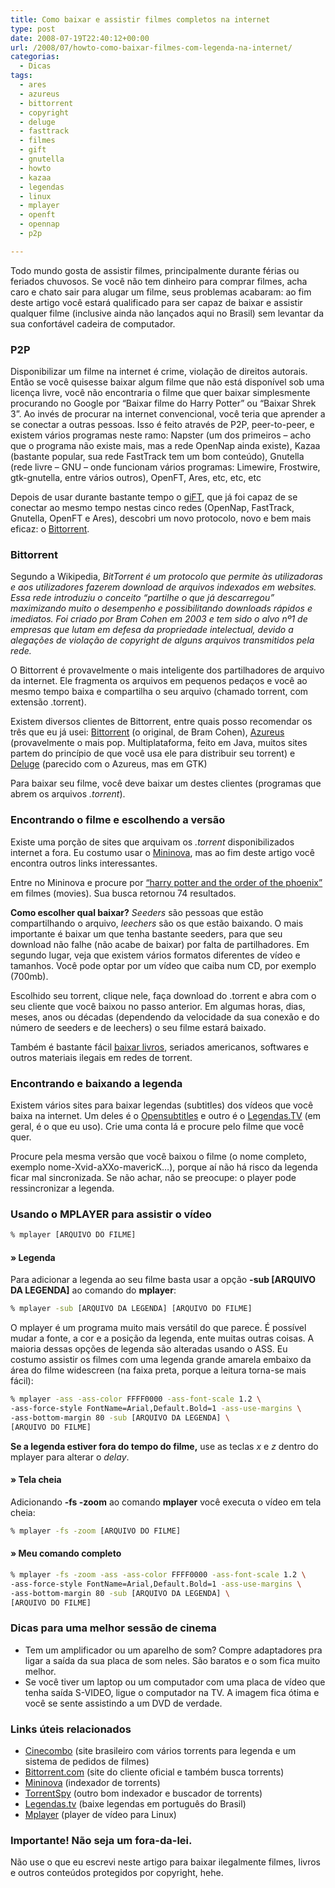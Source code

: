 ```yaml
---
title: Como baixar e assistir filmes completos na internet
type: post
date: 2008-07-19T22:40:12+00:00
url: /2008/07/howto-como-baixar-filmes-com-legenda-na-internet/
categorias:
  - Dicas
tags:
  - ares
  - azureus
  - bittorrent
  - copyright
  - deluge
  - fasttrack
  - filmes
  - gift
  - gnutella
  - howto
  - kazaa
  - legendas
  - linux
  - mplayer
  - openft
  - opennap
  - p2p

---
```

Todo mundo gosta de assistir filmes, principalmente durante férias ou feriados chuvosos. Se você não tem dinheiro para comprar filmes, acha caro e chato sair para alugar um filme, seus problemas acabaram: ao fim deste artigo você estará qualificado para ser capaz de baixar e assistir qualquer filme (inclusive ainda não lançados aqui no Brasil) sem levantar da sua confortável cadeira de computador.

### P2P

Disponibilizar um filme na internet é crime, violação de direitos autorais. Então se você quisesse baixar algum filme que não está disponível sob uma licença livre, você não encontraria o filme que quer baixar simplesmente procurando no Google por “Baixar filme do Harry Potter” ou “Baixar Shrek 3”. Ao invés de procurar na internet convencional, você teria que aprender a se conectar a outras pessoas. Isso é feito através de P2P, peer-to-peer, e existem vários programas neste ramo: Napster (um dos primeiros – acho que o programa não existe mais, mas a rede OpenNap ainda existe), Kazaa (bastante popular, sua rede FastTrack tem um bom conteúdo), Gnutella (rede livre – GNU – onde funcionam vários programas: Limewire, Frostwire, gtk-gnutella, entre vários outros), OpenFT, Ares, etc, etc, etc

Depois de usar durante bastante tempo o [giFT][1], que já foi capaz de se conectar ao mesmo tempo nestas cinco redes (OpenNap, FastTrack, Gnutella, OpenFT e Ares), descobri um novo protocolo, novo e bem mais eficaz: o [Bittorrent][2].

### Bittorrent

Segundo a Wikipedia, _BitTorrent é um protocolo que permite às utilizadoras e aos utilizadores fazerem download de arquivos indexados em websites. Essa rede introduziu o conceito “partilhe o que já descarregou” maximizando muito o desempenho e possibilitando downloads rápidos e imediatos. Foi criado por Bram Cohen em 2003 e tem sido o alvo nº1 de empresas que lutam em defesa da propriedade intelectual, devido a alegações de violação de copyright de alguns arquivos transmitidos pela rede._

O Bittorrent é provavelmente o mais inteligente dos partilhadores de arquivo da internet. Ele fragmenta os arquivos em pequenos pedaços e você ao mesmo tempo baixa e compartilha o seu arquivo (chamado torrent, com extensão .torrent).

Existem diversos clientes de Bittorrent, entre quais posso recomendar os três que eu já usei: [Bittorrent][2] (o original, de Bram Cohen), [Azureus][3] (provavelmente o mais pop. Multiplataforma, feito em Java, muitos sites partem do princípio de que você usa ele para distribuir seu torrent) e [Deluge][4] (parecido com o Azureus, mas em GTK)

Para baixar seu filme, você deve baixar um destes clientes (programas que abrem os arquivos _.torrent_).

### Encontrando o filme e escolhendo a versão

Existe uma porção de sites que arquivam os _.torrent_ disponibilizados internet a fora. Eu costumo usar o [Mininova][5], mas ao fim deste artigo você encontra outros links interessantes.

Entre no Mininova e procure por [“harry potter and the order of the phoenix”][6] em filmes (movies). Sua busca retornou 74 resultados.

**Como escolher qual baixar?** _Seeders_ são pessoas que estão compartilhando o arquivo, _leechers_ são os que estão baixando. O mais importante é baixar um que tenha bastante seeders, para que seu download não falhe (não acabe de baixar) por falta de partilhadores. Em segundo lugar, veja que existem vários formatos diferentes de vídeo e tamanhos. Você pode optar por um vídeo que caiba num CD, por exemplo (700mb).

Escolhido seu torrent, clique nele, faça download do .torrent e abra com o seu cliente que você baixou no passo anterior. Em algumas horas, dias, meses, anos ou décadas (dependendo da velocidade da sua conexão e do número de seeders e de leechers) o seu filme estará baixado.

Também é bastante fácil [baixar livros][7], seriados americanos, softwares e outros materiais ilegais em redes de torrent.

### Encontrando e baixando a legenda

Existem vários sites para baixar legendas (subtitles) dos vídeos que você baixa na internet. Um deles é o [Opensubtitles][8] e outro é o [Legendas.TV][9] (em geral, é o que eu uso). Crie uma conta lá e procure pelo filme que você quer.

Procure pela mesma versão que você baixou o filme (o nome completo, exemplo nome-Xvid-aXXo-mavericK…), porque aí não há risco da legenda ficar mal sincronizada. Se não achar, não se preocupe: o player pode ressincronizar a legenda.

### Usando o MPLAYER para assistir o vídeo

```bash
% mplayer [ARQUIVO DO FILME]
```

#### » Legenda

Para adicionar a legenda ao seu filme basta usar a opção **-sub [ARQUIVO DA LEGENDA]** ao comando do **mplayer**:

```bash
% mplayer -sub [ARQUIVO DA LEGENDA] [ARQUIVO DO FILME]
```

O mplayer é um programa muito mais versátil do que parece. É possível mudar a fonte, a cor e a posição da legenda, ente muitas outras coisas. A maioria dessas opções de legenda são alteradas usando o ASS. Eu costumo assistir os filmes com uma legenda grande amarela embaixo da área do filme widescreen (na faixa preta, porque a leitura torna-se mais fácil):

```bash
% mplayer -ass -ass-color FFFF0000 -ass-font-scale 1.2 \
-ass-force-style FontName=Arial,Default.Bold=1 -ass-use-margins \
-ass-bottom-margin 80 -sub [ARQUIVO DA LEGENDA] \
[ARQUIVO DO FILME]
```

**Se a legenda estiver fora do tempo do filme,** use as teclas _x_ e _z_ dentro do mplayer para alterar o _delay_.

#### » Tela cheia

Adicionando **-fs -zoom** ao comando **mplayer** você executa o vídeo em tela cheia:

```bash
% mplayer -fs -zoom [ARQUIVO DO FILME]
```

#### » Meu comando completo

```bash
% mplayer -fs -zoom -ass -ass-color FFFF0000 -ass-font-scale 1.2 \
-ass-force-style FontName=Arial,Default.Bold=1 -ass-use-margins \
-ass-bottom-margin 80 -sub [ARQUIVO DA LEGENDA] \
[ARQUIVO DO FILME]
```

### Dicas para uma melhor sessão de cinema

  * Tem um amplificador ou um aparelho de som? Compre adaptadores pra ligar a saída da sua placa de som neles. São baratos e o som fica muito melhor.
  * Se você tiver um laptop ou um computador com uma placa de vídeo que tenha saída S-VIDEO, ligue o computador na TV. A imagem fica ótima e você se sente assistindo a um DVD de verdade.

### Links úteis relacionados

  * [Cinecombo][10] (site brasileiro com vários torrents para legenda e um sistema de pedidos de filmes)</a>
  * [Bittorrent.com][2] (site do cliente oficial e também busca torrents)
  * [Mininova][5] (indexador de torrents)
  * [TorrentSpy][11] (outro bom indexador e buscador de torrents)
  * [Legendas.tv][9] (baixe legendas em português do Brasil)
  * [Mplayer][12] (player de vídeo para Linux)

### Importante! Não seja um fora-da-lei.

Não use o que eu escrevi neste artigo para baixar ilegalmente filmes, livros e outros conteúdos protegidos por copyright, hehe.

 [1]: http://gift.sourceforge.net/
 [2]: http://www.bittorrent.com/
 [3]: http://azureus.sourceforge.net/
 [4]: http://www.deluge-torrent.org/
 [5]: http://www.mininova.org/
 [6]: http://www.mininova.org/search/harry+potter+and+the+order+of+the+phoenix/4
 [7]: /2007/07/como-baixar-harry-potter-7/
 [8]: http://www.opensubtitles.org/pt
 [9]: http://www.legendas.tv/
 [10]: http://cinecombo.blogspot.com/
 [11]: http://www.torrentspy.com/
 [12]: http://www.mplayerhq.hu/

